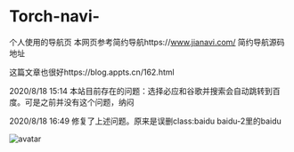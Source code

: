 # Torch-navi-
个人使用的导航页
本网页参考简约导航https://www.jianavi.com/
简约导航源码地址

这篇文章也很好https://blog.appts.cn/162.html

2020/8/18 15:14 本站目前存在的问题：选择必应和谷歌并搜索会自动跳转到百度。可是之前并没有这个问题，纳闷

2020/8/18 16:49 修复了上述问题。原来是误删class:baidu baidu-2里的baidu

![avatar](https://i.loli.net/2020/08/18/FcikV2LhDQR4tv5.png)
